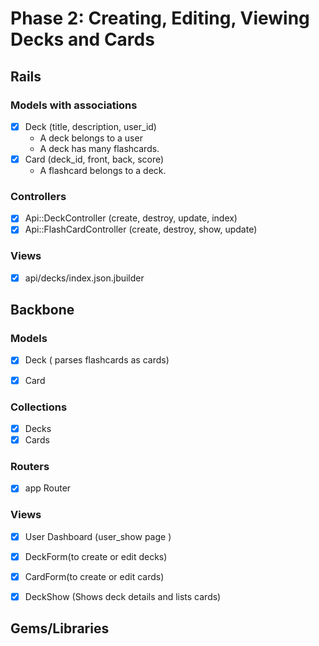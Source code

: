 # Phase 2: Creating, Editing, Viewing Decks and Cards

## Rails
### Models with associations
- [x] Deck (title, description, user_id)
   * A deck belongs to a user
   * A deck has many flashcards.
- [x] Card (deck_id, front, back, score)
  * A flashcard belongs to a deck.
    

### Controllers
- [x] Api::DeckController (create, destroy, update, index)
- [x] Api::FlashCardController (create, destroy, show, update)

### Views
- [x] api/decks/index.json.jbuilder


## Backbone
### Models
- [x] Deck ( parses flashcards as cards)
- [x] Card


### Collections
- [x] Decks
- [x] Cards

### Routers
- [x] app Router

### Views
- [x] User Dashboard (user_show page )  
- [x] DeckForm(to create or edit decks)
- [x] CardForm(to create or edit cards)
- [x] DeckShow (Shows deck details and lists cards)


## Gems/Libraries
